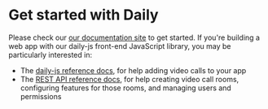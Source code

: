 # Get started with Daily

Please check our [our documentation site](https://docs.daily.co/) to get started. If you're building a web app with our daily-js front-end JavaScript library, you may be particularly interested in:

- The [daily-js reference docs](https://docs.daily.co/reference#using-the-dailyco-front-end-library), for help adding video calls to your app
- The [REST API reference docs](https://docs.daily.co/reference), for help creating video call rooms, configuring features for those rooms, and managing users and permissions
